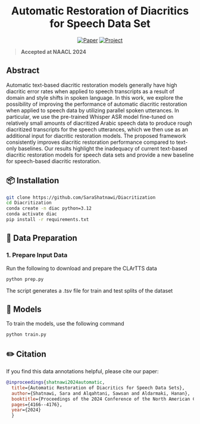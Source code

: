 <h1 align="center"> Automatic Restoration of Diacritics for Speech Data Set </h1>

<div align="center">

<!-- [![License: MIT](https://img.shields.io/badge/license-MIT-green)](LICENSE) -->
[![Paper](https://img.shields.io/badge/Paper-PDF-blue)](https://aclanthology.org/2024.naacl-long.233.pdf)
[![Project](https://img.shields.io/badge/Project-Diacritization-red)](https://github.com/SaraShatnawi/Diacritization)
</div>


> **Accepted at NAACL 2024**

## Abstract
Automatic text-based diacritic restoration models generally have high diacritic error rates when applied to speech transcripts as a result of domain and style shifts in spoken language. In this work, we explore the possibility of improving the performance of automatic diacritic restoration when applied to speech data by utilizing parallel spoken utterances. In particular, we use the pre-trained Whisper ASR model fine-tuned on relatively small amounts of diacritized Arabic speech data to produce rough diacritized transcripts for the speech utterances, which we then use as an additional input for diacritic restoration models. The proposed framework consistently improves diacritic restoration performance compared to text-only baselines. Our results highlight the inadequacy of current text-based diacritic restoration models for speech data sets and provide a new baseline for speech-based diacritic restoration.


## 📦 Installation

```bash
git clone https://github.com/SaraShatnawi/Diacritization
cd Diacritization
conda create -n diac python=3.12
conda activate diac
pip install -r requirements.txt
```

## 📁 Data Preparation

### 1. Prepare Input Data

Run the following to download and prepare the CLArTTS data

```bash 
python prep.py
```

The script generates a .tsv file for train and test splits of the dataset

## 🧠 Models

To train the models, use the following command
```bash
python train.py 
```

## ✏️ Citation

If you find this data annotations helpful, please cite our paper:

```bibtex
@inproceedings{shatnawi2024automatic,
  title={Automatic Restoration of Diacritics for Speech Data Sets},
  author={Shatnawi, Sara and Alqahtani, Sawsan and Aldarmaki, Hanan},
  booktitle={Proceedings of the 2024 Conference of the North American Chapter of the Association for Computational Linguistics: Human Language Technologies (Volume 1: Long Papers)},
  pages={4166--4176},
  year={2024}
  }
```
